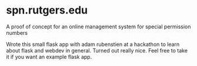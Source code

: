 spn.rutgers.edu
===============

A proof of concept for an online management system for special permission numbers


Wrote this small flask app with adam rubenstien at a hackathon to learn about flask and webdev in general. Turned out really nice. Feel free to take it if you want an example flask app.
